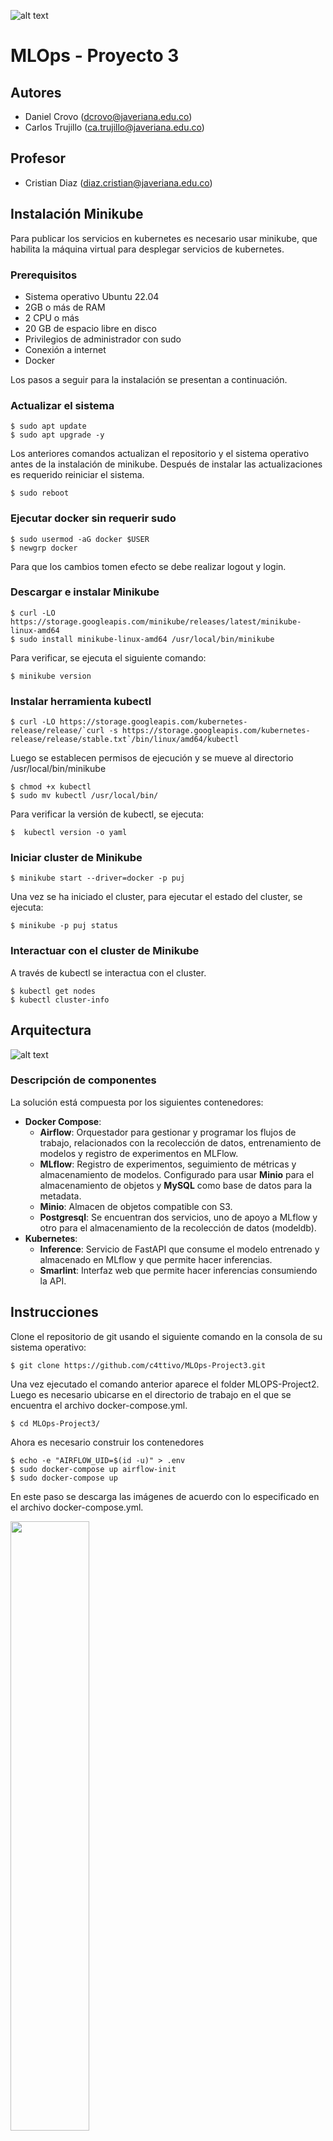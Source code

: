 ![alt text](https://github.com/c4ttivo/MLOpsTaller1/blob/main/mlopstaller1/imgs/logo.png?raw=true)

# MLOps - Proyecto 3
## Autores
*    Daniel Crovo (dcrovo@javeriana.edu.co)
*    Carlos Trujillo (ca.trujillo@javeriana.edu.co)

## Profesor
*    Cristian Diaz (diaz.cristian@javeriana.edu.co)

## Instalación Minikube

Para publicar los servicios en kubernetes es necesario usar minikube, que habilita la máquina virtual para desplegar servicios de kubernetes. 

### Prerequisitos

*    Sistema operativo Ubuntu 22.04
*    2GB o más de RAM
*    2 CPU o más
*    20 GB de espacio libre en disco
*    Privilegios de administrador con sudo
*    Conexión a internet
*    Docker

Los pasos a seguir para la instalación se presentan a continuación.

### Actualizar el sistema

```
$ sudo apt update
$ sudo apt upgrade -y
```

Los anteriores comandos actualizan el repositorio y el sistema operativo antes de la instalación de minikube. Después de instalar las actualizaciones es requerido reiniciar el sistema.

```
$ sudo reboot
```

### Ejecutar docker sin requerir sudo

```
$ sudo usermod -aG docker $USER
$ newgrp docker
```

Para que los cambios tomen efecto se debe realizar logout y login.

### Descargar e instalar Minikube

```
$ curl -LO https://storage.googleapis.com/minikube/releases/latest/minikube-linux-amd64
$ sudo install minikube-linux-amd64 /usr/local/bin/minikube
```

Para verificar, se ejecuta el siguiente comando:

```
$ minikube version
```

### Instalar herramienta kubectl

```
$ curl -LO https://storage.googleapis.com/kubernetes-release/release/`curl -s https://storage.googleapis.com/kubernetes-release/release/stable.txt`/bin/linux/amd64/kubectl
```

Luego se establecen permisos de ejecución y se mueve al directorio /usr/local/bin/minikube

```
$ chmod +x kubectl
$ sudo mv kubectl /usr/local/bin/
```

Para verificar la versión de kubectl, se ejecuta:

```
$  kubectl version -o yaml
```

### Iniciar cluster de Minikube

```
$ minikube start --driver=docker -p puj
```

Una vez se ha iniciado el cluster, para ejecutar el estado del cluster, se ejecuta:

```
$ minikube -p puj status
```

### Interactuar con el cluster de Minikube

A través de kubectl se interactua con el cluster.

```
$ kubectl get nodes
$ kubectl cluster-info
```

## Arquitectura

![alt text](https://github.com/c4ttivo/MLOPS-Project3/blob/main/img/architecture.png?raw=true)

### Descripción de componentes

La solución está compuesta por los siguientes contenedores:

*   **Docker Compose**:
	*	**Airflow**: Orquestador para gestionar y programar los flujos de trabajo, relacionados con la recolección de datos, entrenamiento de modelos y registro de experimentos en MLFlow.
	*	**MLflow**: Registro de experimentos, seguimiento de métricas y almacenamiento de modelos. Configurado para usar **Minio** para el almacenamiento de objetos y **MySQL** como base de datos para la metadata.
	*	**Minio**: Almacen de objetos compatible con S3.
	*	**Postgresql**: Se encuentran dos servicios, uno de apoyo a MLflow y otro para el almacenamiento de la recolección de datos (modeldb).
*   **Kubernetes**:
	*	**Inference**: Servicio de FastAPI que consume el modelo entrenado y almacenado en MLflow y que permite hacer inferencias.
	*	**Smarlint**: Interfaz web que permite hacer inferencias consumiendo la API.


## Instrucciones
Clone el repositorio de git usando el siguiente comando en la consola de su sistema operativo:


```
$ git clone https://github.com/c4ttivo/MLOps-Project3.git
```

Una vez ejecutado el comando anterior aparece el folder MLOPS-Project2. Luego es necesario ubicarse en el directorio de trabajo en el que se encuentra el archivo docker-compose.yml.


```
$ cd MLOps-Project3/
```

Ahora es necesario construir los contenedores

```
$ echo -e "AIRFLOW_UID=$(id -u)" > .env
$ sudo docker-compose up airflow-init
$ sudo docker-compose up
```

En este paso se descarga las imágenes de acuerdo con lo especificado en el archivo docker-compose.yml.

<img src="https://github.com/c4ttivo/MLOps-Project3/blob/main/img/console.png?raw=true" width="50%" height="50%" />

Una vez finalizada la creación de los contenedores, se debe poder ingresar a las aplicaciones de cada contenedor a través de las siguientes URLs:

http://10.43.101.155:8083/ </br>
<img src="https://github.com/c4ttivo/MLOps-Project3/blob/main/img/minio.png?raw=true" width="50%" height="50%" /> </br>
http://10.43.101.155:8082/ </br>
<img src="https://github.com/c4ttivo/MLOps-Project3/blob/main/img/mlflow.png?raw=true" width="50%" height="50%" /> </br>
http://10.43.101.155:8080/ </br>
<img src="https://github.com/c4ttivo/MLOps-Project3/blob/main/img/airflow.png?raw=true" width="50%" height="50%" /> </br>

## Configuración

Los siguientes pasos permiten realizar la configuración del ambiente luego de ser desplegado.

1.	A continuación se debe configurar el bucket de S3, con el nombre **mlflows3** requerido por **MLflow**.


## Kubernetes

A continuación se deben ejecutar los comandos para desplegar los servicios de kubernetes.

```
$ kubectl apply -f komposefiles/
```

Luego verificamos el estado de los pods y los servicios ejecutando los siguientes comandos:

```
$ kubectl get pods
$ kubectl get service
```

Debe mostrar que los pods se están ejecutando.

## Proxy

Dado que los contenedores no exponen el puerto sobre la IP de la interfaz de red de la VM, se hace necesario usar un proxy para poder acceder a los servicios a través de la IP externa.

### Instalación socat

Con el siguiente comando instalammos socat.

```
$ sudo apt install socat
```

Una vez se finaliza la instalación, mapeamos los servicios de la siguiente forma:

```
$ sudo socat TCP-LISTEN:80,fork TCP:192.168.49.2:30001 &
$ sudo socat TCP-LISTEN:8089,fork TCP:192.168.49.2:30000 &
```

Con esto se habilitan los puertos para acceder a los contenedores en kubernetes.

## Predicción

A través de la interfaz de Streamlit, es posible hacer predicciones usando el modelo almacenado y etiquetado @produccion.

http://10.43.101.155:8089 </br>

![alt text](https://github.com/c4ttivo/MLOPS-Project2/blob/main/img/inference.png?raw=true)

